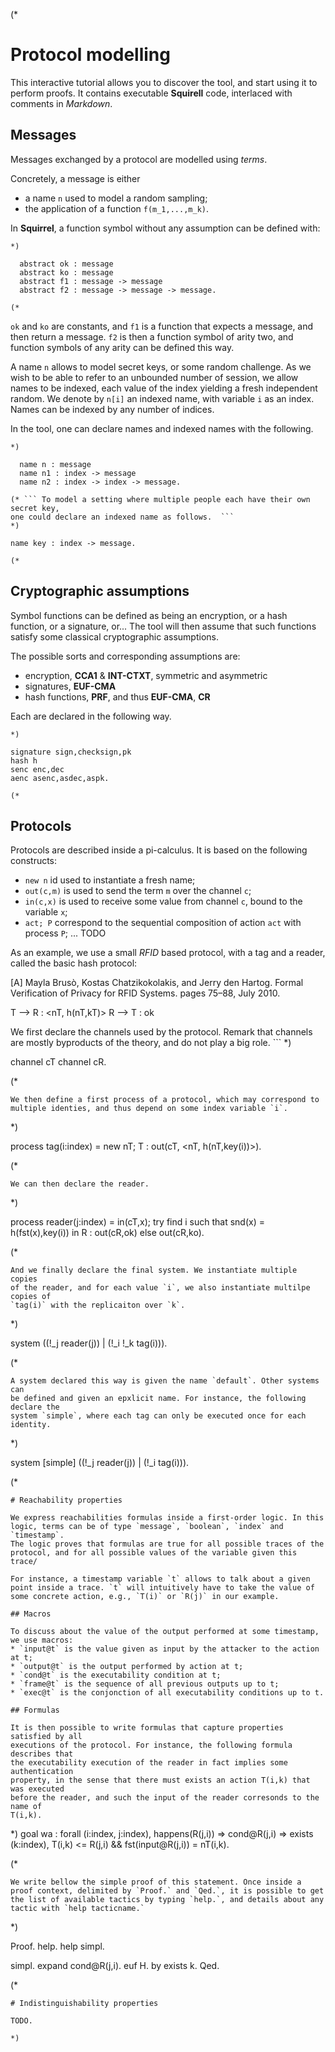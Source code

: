 (*
# Protocol modelling

This interactive tutorial allows you to discover the tool, and start using it to
perform proofs. It contains executable __Squirell__ code, interlaced with
comments in _Markdown_.

## Messages

Messages exchanged by a protocol are modelled using _terms_.

Concretely, a message is either

 * a name `n` used to model a random sampling;
 * the application of a function `f(m_1,...,m_k)`.


In __Squirrel__, a function symbol without any assumption can be defined with:
```
*)

  abstract ok : message
  abstract ko : message
  abstract f1 : message -> message
  abstract f2 : message -> message -> message.

(*
```

`ok` and `ko` are constants, and `f1` is a function that expects a message, and
then return a message. `f2` is then a function symbol of arity two, and function
symbols of any arity can be defined this way.


A name `n` allows to model secret keys, or some random challenge. As we wish to
be able to refer to an unbounded number of session, we allow names to be
indexed, each value of the index yielding a fresh independent random. We denote
by `n[i]` an indexed name, with variable `i` as an index. Names can be indexed
by any number of indices.

In the tool, one can declare names and indexed names with the following.
```
*)

  name n : message
  name n1 : index -> message
  name n2 : index -> index -> message.

(* ``` To model a setting where multiple people each have their own secret key,
one could declare an indexed name as follows.  ```
*)

name key : index -> message.

(*
```

## Cryptographic assumptions

Symbol functions can be defined as being an encryption, or a hash function, or a
signature, or... The tool will then assume that such functions satisfy some
classical cryptographic assumptions.

The possible sorts and corresponding assumptions are:
 * encryption,  __CCA1__ & __INT-CTXT__, symmetric and asymmetric
 * signatures, __EUF-CMA__
 * hash functions, __PRF__, and thus __EUF-CMA__, __CR__

Each are declared in the following way.
```
*)

signature sign,checksign,pk
hash h
senc enc,dec
aenc asenc,asdec,aspk.

(*
```
## Protocols

Protocols are described inside a pi-calculus. It is based on the following constructs:
 *  `new n` id used to instantiate a fresh name;
 * `out(c,m)` is used to send the term `m` over the channel `c`;
 * `in(c,x)` is used to receive some value from channel `c`, bound to the variable `x`;
 * `act; P` correspond to the sequential composition of action `act` with process `P`;
 ... TODO

As an example, we use a small _RFID_ based protocol, with a tag and a reader,
called the basic hash protocol:

[A] Mayla Brusò, Kostas Chatzikokolakis, and Jerry den Hartog. Formal
Verification of Privacy for RFID Systems. pages 75–88, July 2010.

T --> R : <nT, h(nT,kT)>
R --> T : ok


We first declare the channels used by the protocol. Remark that channels are
mostly byproducts of the theory, and do not play a big role.  ```
*)

channel cT
channel cR.

(*
```
We then define a first process of a protocol, which may correspond to
multiple identies, and thus depend on some index variable `i`.
```
*)

process tag(i:index) =
  new nT;
  T : out(cT, <nT, h(nT,key(i))>).

(*
```
We can then declare the reader.
```
*)

process reader(j:index) =
  in(cT,x);
  try find i such that snd(x) = h(fst(x),key(i)) in
   R : out(cR,ok)
  else
    out(cR,ko).

(*
```
And we finally declare the final system. We instantiate multiple copies
of the reader, and for each value `i`, we also instantiate multilpe copies of
`tag(i)` with the replicaiton over `k`.
```
*)

system ((!_j reader(j)) | (!_i !_k tag(i))).

(*
```
A system declared this way is given the name `default`. Other systems can
be defined and given an epxlicit name. For instance, the following declare the
system `simple`, where each tag can only be executed once for each identity.
```
*)

system [simple] ((!_j reader(j)) | (!_i tag(i))).

(*
```
# Reachability properties

We express reachabilities formulas inside a first-order logic. In this logic, terms can be of type `message`, `boolean`, `index` and `timestamp`.
The logic proves that formulas are true for all possible traces of the protocol, and for all possible values of the variable given this trace/

For instance, a timestamp variable `t` allows to talk about a given point inside a trace. `t` will intuitively have to take the value of some concrete action, e.g., `T(i)` or `R(j)` in our example.

## Macros

To discuss about the value of the output performed at some timestamp, we use macros:
* `input@t` is the value given as input by the attacker to the action at t;
* `output@t` is the output performed by action at t;
* `cond@t` is the executability condition at t;
* `frame@t` is the sequence of all previous outputs up to t;
* `exec@t` is the conjonction of all executability conditions up to t.

## Formulas

It is then possible to write formulas that capture properties satisfied by all
executions of the protocol. For instance, the following formula describes that
the executability execution of the reader in fact implies some authentication
property, in the sense that there must exists an action T(i,k) that was executed
before the reader, and such the input of the reader corresonds to the name of
T(i,k).
```
*)
goal wa :
  forall (i:index, j:index),
    happens(R(j,i)) =>
     cond@R(j,i) =>
         exists (k:index),
              T(i,k) <= R(j,i) && fst(input@R(j,i)) = nT(i,k).

(*
```
We write bellow the simple proof of this statement. Once inside a proof context, delimited by `Proof.` and `Qed.`, it is possible to get the list of available tactics by typing `help.`, and details about any tactic with `help tacticname.`
```
*)

Proof.
help.
help simpl.

simpl.
expand cond@R(j,i).
euf H.
by exists k.
Qed.

(*
```
# Indistinguishability properties

TODO.

*)
